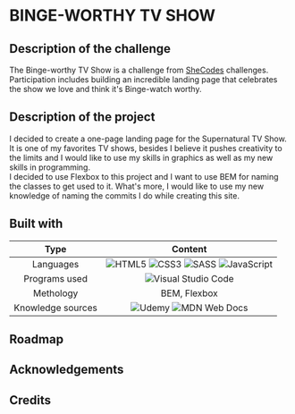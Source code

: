 # BINGE-WORTHY TV SHOW

## Description of the challenge

The Binge-worthy TV Show is a challenge from [SheCodes](https://www.shecodes.io/challenges) challenges. Participation includes building an incredible landing page that celebrates the show we love and think it's Binge-watch worthy.

## Description of the project

I decided to create a one-page landing page for the Supernatural TV Show. It is one of my favorites TV shows, besides I believe it pushes creativity to the limits and I would like to use my skills in graphics as well as my new skills in programming.<br>
I decided to use Flexbox to this project and I want to use BEM for naming the classes to get used to it. What's more, I would like to use my new knowledge of naming the commits I do while creating this site.

## Built with

|       Type        |                                                                                                                                                                                                                      Content                                                                                                                                                                                                                       |
| :---------------: | :------------------------------------------------------------------------------------------------------------------------------------------------------------------------------------------------------------------------------------------------------------------------------------------------------------------------------------------------------------------------------------------------------------------------------------------------: |
|     Languages     | ![HTML5](https://img.shields.io/badge/html5-%23E34F26.svg?style=for-the-badge&logo=html5&logoColor=white) ![CSS3](https://img.shields.io/badge/css3-%231572B6.svg?style=for-the-badge&logo=css3&logoColor=white) ![SASS](https://img.shields.io/badge/SASS-hotpink.svg?style=for-the-badge&logo=SASS&logoColor=white) ![JavaScript](https://img.shields.io/badge/javascript-%23323330.svg?style=for-the-badge&logo=javascript&logoColor=%23F7DF1E) |
|   Programs used   |                                                                                                                                                 ![Visual Studio Code](https://img.shields.io/badge/Visual%20Studio%20Code-0078d7.svg?style=for-the-badge&logo=visual-studio-code&logoColor=white)                                                                                                                                                  |
|     Methology     |                                                                                                                                                                                                                    BEM, Flexbox                                                                                                                                                                                                                    |
| Knowledge sources |                                                                                                              ![Udemy](https://img.shields.io/badge/Udemy-A435F0?style=for-the-badge&logo=Udemy&logoColor=white) ![MDN Web Docs](https://img.shields.io/badge/MDN_Web_Docs-black?style=for-the-badge&logo=mdnwebdocs&logoColor=white)                                                                                                               |

## Roadmap

## Acknowledgements

## Credits
